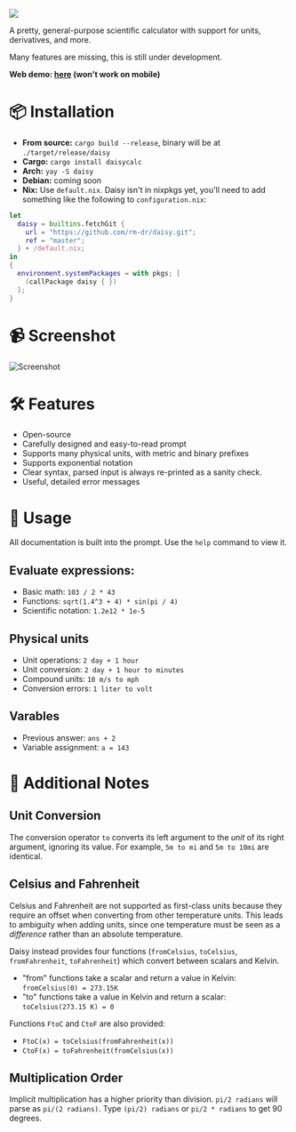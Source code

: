 ![](./server/site/resources/readme-banner.png)

A pretty, general-purpose scientific calculator with support for units, derivatives, and more.

Many features are missing, this is still under development.

**Web demo: [here](https://daisy.betalupi.com) (won't work on mobile)**

# 📦 Installation
 - **From source:** `cargo build --release`, binary will be at `./target/release/daisy`
 - **Cargo:** `cargo install daisycalc`
 - **Arch:** `yay -S daisy`
 - **Debian:** coming soon
 - **Nix:** Use `default.nix`. Daisy isn't in nixpkgs yet, you'll need to add something like the following to `configuration.nix`:

```nix
let
  daisy = builtins.fetchGit {
    url = "https://github.com/rm-dr/daisy.git";
    ref = "master";
  } + /default.nix;
in
{
  environment.systemPackages = with pkgs; [
    (callPackage daisy { })
  ];
}
```

# 📹 Screenshot

![Screenshot](https://github.com/rm-dr/daisy/assets/96270320/cc71887a-0fde-46b2-a13b-96b05098b158)

# 🛠️ Features
 - Open-source
 - Carefully designed and easy-to-read prompt
 - Supports many physical units, with metric and binary prefixes
 - Supports exponential notation
 - Clear syntax, parsed input is always re-printed as a sanity check.
 - Useful, detailed error messages


# 📑 Usage

All documentation is built into the prompt. Use the `help` command to view it.

## Evaluate expressions:
 - Basic math: ``103 / 2 * 43``
 - Functions: ``sqrt(1.4^3 + 4) * sin(pi / 4)``
 - Scientific notation: ``1.2e12 * 1e-5``

## Physical units
 - Unit operations: ``2 day + 1 hour``
 - Unit conversion: ``2 day + 1 hour to minutes``
 - Compound units: ``10 m/s to mph``
 - Conversion errors: ``1 liter to volt``

## Varables
 - Previous answer: `ans + 2`
 - Variable assignment: `a = 143`


# 🌹 Additional Notes

## Unit Conversion

The conversion operator `to` converts its left argument to the *unit* of its right argument, ignoring its value. For example, `5m to mi` and `5m to 10mi` are identical.


## Celsius and Fahrenheit

Celsius and Fahrenheit are not supported as first-class units because they require an offset when converting from other temperature units. This leads to ambiguity when adding units, since one temperature must be seen as a *difference* rather than an absolute temperature.

Daisy instead provides four functions (`fromCelsius`, `toCelsius`, `fromFahrenheit`, `toFahrenheit`) which convert between scalars and Kelvin.
 - "from" functions take a scalar and return a value in Kelvin: `fromCelsius(0) = 273.15K`
 - "to" functions take a value in Kelvin and return a scalar: `toCelsius(273.15 K) = 0`

Functions `FtoC` and `CtoF` are also provided:
 - `FtoC(x) = toCelsius(fromFahrenheit(x))`
 - `CtoF(x) = toFahrenheit(fromCelsius(x))`


## Multiplication Order

Implicit multiplication has a higher priority than division. `pi/2 radians` will parse as `pi/(2 radians)`. Type `(pi/2) radians` or `pi/2 * radians` to get 90 degrees.
